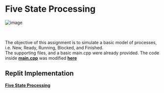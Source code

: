 # Five State Processing
![image](https://user-images.githubusercontent.com/91383782/236699072-d353e49f-ada1-4ed4-90f0-5de56ed2f6c4.png)<br/>
<br/><br/>

The objective of this assignment is to simulate a basic model of processes, i.e. New, Ready, Running, Blocked, and Finished.<br/>
The supporting files, and a basic main.cpp were already provided. The code inside __[main.cpp](main.cpp)__ was modified __[here](main.cpp#L66-L284)__

## Replit Implementation
__[Five State Processing](https://replit.com/@AdamCamerer/CS-3800-HW2?v=1)__
